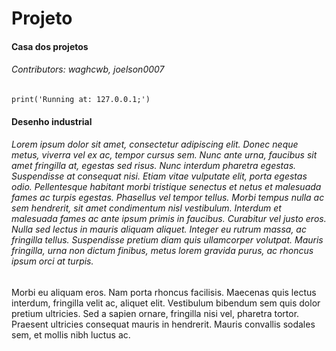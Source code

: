 # Projeto
#### Casa dos projetos
###### Contributors: waghcwb, joelson0007

```
print('Running at: 127.0.0.1;')
```

#### Desenho industrial
###### Lorem ipsum dolor sit amet, consectetur adipiscing elit. Donec neque metus, viverra vel ex ac, tempor cursus sem. Nunc ante urna, faucibus sit amet fringilla at, egestas sed risus. Nunc interdum pharetra egestas. Suspendisse at consequat nisi. Etiam vitae vulputate elit, porta egestas odio. Pellentesque habitant morbi tristique senectus et netus et malesuada fames ac turpis egestas. Phasellus vel tempor tellus. Morbi tempus nulla ac sem hendrerit, sit amet condimentum nisl vestibulum. Interdum et malesuada fames ac ante ipsum primis in faucibus. Curabitur vel justo eros. Nulla sed lectus in mauris aliquam aliquet. Integer eu rutrum massa, ac fringilla tellus. Suspendisse pretium diam quis ullamcorper volutpat. Mauris fringilla, urna non dictum finibus, metus lorem gravida purus, ac rhoncus ipsum orci at turpis.

Morbi eu aliquam eros. Nam porta rhoncus facilisis. Maecenas quis lectus interdum, fringilla velit ac, aliquet elit. Vestibulum bibendum sem quis dolor pretium ultricies. Sed a sapien ornare, fringilla nisi vel, pharetra tortor. Praesent ultricies consequat mauris in hendrerit. Mauris convallis sodales sem, et mollis nibh luctus ac.